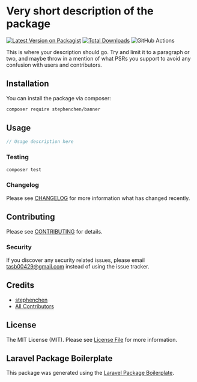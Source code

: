 # Very short description of the package

[![Latest Version on Packagist](https://img.shields.io/packagist/v/stephenchen/banner.svg?style=flat-square)](https://packagist.org/packages/stephenchen/banner)
[![Total Downloads](https://img.shields.io/packagist/dt/stephenchen/banner.svg?style=flat-square)](https://packagist.org/packages/stephenchen/banner)
![GitHub Actions](https://github.com/stephenchen/banner/actions/workflows/main.yml/badge.svg)

This is where your description should go. Try and limit it to a paragraph or two, and maybe throw in a mention of what PSRs you support to avoid any confusion with users and contributors.

## Installation

You can install the package via composer:

```bash
composer require stephenchen/banner
```

## Usage

```php
// Usage description here
```

### Testing

```bash
composer test
```

### Changelog

Please see [CHANGELOG](CHANGELOG.md) for more information what has changed recently.

## Contributing

Please see [CONTRIBUTING](CONTRIBUTING.md) for details.

### Security

If you discover any security related issues, please email tasb00429@gmail.com instead of using the issue tracker.

## Credits

-   [stephenchen](https://github.com/stephenchen)
-   [All Contributors](../../contributors)

## License

The MIT License (MIT). Please see [License File](LICENSE.md) for more information.

## Laravel Package Boilerplate

This package was generated using the [Laravel Package Boilerplate](https://laravelpackageboilerplate.com).

